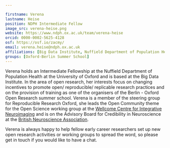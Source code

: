 ```yaml
---

firstname: Verena
lastname: Heise
position: NDPH Intermediate Fellow
image_src: verena-heise.png
website: https://www.ndph.ox.ac.uk/team/verena-heise
orcid: 0000-0002-5625-4128
osf: https://osf.io/zacmy/
email: verena.heise@ndph.ox.ac.uk
affiliations: [Big Data Institute, Nuffield Department of Population Health, Wellcome Centre for Integrative Neuroimaging, Steering Group, Medical Sciences Division]
groups: [Oxford-Berlin Summer School]
---
```


Verena holds an Intermediate Fellowship at the Nuffield Department of Population Health at the University of Oxford and is based at the Big Data Institute. In the area of open research, her interests focus on changing incentives to promote open/ reproducible/ replicable research practices and on the provision of training as one of the organisers of the Berlin - Oxford Open Research summer school. Verena is a member of the steering group for Reproducible Research Oxford, she leads the Open Community theme for the Open Science working group at the [Wellcome Centre for Integrative Neuroimaging](https://www.win.ox.ac.uk/open-neuroimaging/open-neuroimaging-project) and is on the Advisory Board for Credibility in Neuroscience at the [British Neuroscience Association](https://www.bna.org.uk/mediacentre/news/credibility/). 

Verena is always happy to help fellow early career researchers set up new open research activities or working groups to spread the word, so please get in touch if you would like to have a chat.
